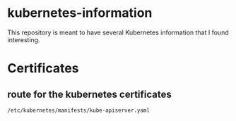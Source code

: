 # kubernetes-information
This repository is meant to have several Kubernetes information that I found interesting.

# Certificates

## route for the kubernetes certificates
```bash
/etc/kubernetes/manifests/kube-apiserver.yaml
```

